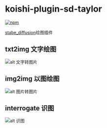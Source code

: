 # koishi-plugin-sd-taylor

[![npm](https://img.shields.io/npm/v/koishi-plugin-sd-taylor?style=flat-square)](https://www.npmjs.com/package/koishi-plugin-sd-taylor)

[stabe_diffusion](https://github.com/AUTOMATIC1111/stable-diffusion-webui)绘图插件

## txt2img 文字绘图
![alt 文字转图片](https://c2cpicdw.qpic.cn/offpic_new/3118087750//3118087750-128802214-71B2F9EA6EE2CB7E69498F902059E572/0?term=3&amp;is_origin=1)



## img2img 以图绘图
![alt 图片转图片](https://c2cpicdw.qpic.cn/offpic_new/3118087750//3118087750-177231842-8B21789A92140E190FC9394094B1CEB9/0?term=3&amp;is_origin=1)



## interrogate 识图
![alt 识图](https://c2cpicdw.qpic.cn/offpic_new/3118087750//3118087750-713324925-26882C0407D29DC9678681D2F965E364/0?term=3&amp;is_origin=1)
